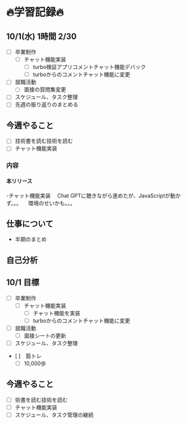 # 🔥学習記録🔥
## 10/1(水) 1時間 2/30
- [ ] 卒業制作
  - [ ] チャット機能実装
	  - [ ] turbo検証アプリコメントチャット機能デバック
    - [ ] turboからのコメントチャット機能に変更

- [ ] 就職活動
  - [ ] 面接の質問集変更
- [ ] スケジュール、タスク整理
- [ ] 先週の振り返りのまとめる

## 今週やること
- [ ] 技術書を読む技術を読む
- [ ] チャット機能実装

### 内容
#### 本リリース
-チャット機能実装
　Chat GPTに聴きながら進めたが、JavaScriptが動かず。。。
　環境のせいかも。。。

## 仕事について
- 半期のまとめ

## 自己分析

## 10/1 目標
- [ ] 卒業制作
  - [ ] チャット機能実装
	  - [ ] チャット機能を実装
    - [ ] turboからのコメントチャット機能に変更

- [ ] 就職活動
  - [ ] 面接シートの更新
- [ ] スケジュール、タスク整理

- [ ]　筋トレ
	 - [ ] 10,000歩

## 今週やること
- [ ] 術書を読む技術を読む
- [ ] チャット機能実装
- [ ] スケジュール、タスク管理の継続